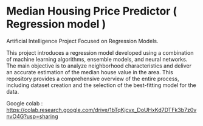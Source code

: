 # Median Housing Price Predictor ( Regression model )

Artificial Intelligence Project Focused on Regression Models.

This project introduces a regression model developed using a combination of machine learning algorithms, ensemble models, and neural networks. The main objective is to analyze neighborhood characteristics and deliver an accurate estimation of the median house value in the area. This repository provides a comprehensive overview of the entire process, including dataset creation and the selection of the best-fitting model for the data. 

Google colab : https://colab.research.google.com/drive/1bTqKjcvx_DoUHxKd7DTFk3b7z0vnvO4G?usp=sharing
